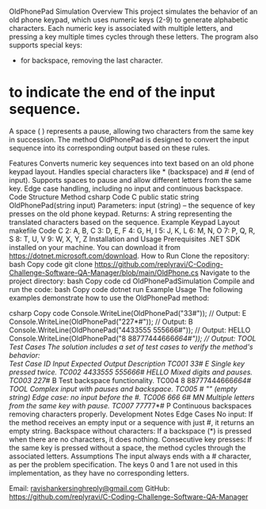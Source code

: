 OldPhonePad Simulation
Overview
This project simulates the behavior of an old phone keypad, which uses numeric keys (2-9) to generate alphabetic characters. Each numeric key is associated with multiple letters, and pressing a key multiple times cycles through these letters. The program also supports special keys:

* for backspace, removing the last character.
# to indicate the end of the input sequence.
A space ( ) represents a pause, allowing two characters from the same key in succession.
The method OldPhonePad is designed to convert the input sequence into its corresponding output based on these rules.

Features
Converts numeric key sequences into text based on an old phone keypad layout.
Handles special characters like * (backspace) and # (end of input).
Supports spaces to pause and allow different letters from the same key.
Edge case handling, including no input and continuous backspace.
Code Structure
Method
csharp
Code C
public static string OldPhonePad(string input)
Parameters: input (string) – the sequence of key presses on the old phone keypad.
Returns: A string representing the translated characters based on the sequence.
Example Keypad Layout
makefile
Code C
2: A, B, C
3: D, E, F
4: G, H, I
5: J, K, L
6: M, N, O
7: P, Q, R, S
8: T, U, V
9: W, X, Y, Z
Installation and Usage
Prerequisites
.NET SDK installed on your machine. You can download it from https://dotnet.microsoft.com/download.
How to Run
Clone the repository:
bash
Copy code
git clone https://github.com/replyravi/C-Coding-Challenge-Software-QA-Manager/blob/main/OldPhone.cs
Navigate to the project directory:
bash
Copy code
cd OldPhonePadSimulation
Compile and run the code:
bash
Copy code
dotnet run
Example Usage
The following examples demonstrate how to use the OldPhonePad method:

csharp
Copy code
Console.WriteLine(OldPhonePad("33#"));           // Output: E
Console.WriteLine(OldPhonePad("227*#"));         // Output: B
Console.WriteLine(OldPhonePad("4433555 555666#")); // Output: HELLO
Console.WriteLine(OldPhonePad("8 88777444666*664#")); // Output: TOOL
Test Cases
The solution includes a set of test cases to verify the method's behavior:
<br>
Test Case ID	Input	Expected Output	Description
TC001	33#	E	Single key pressed twice.
TC002	4433555 555666#	HELLO	Mixed digits and pauses.
TC003	227*#	B	Test backspace functionality.
TC004	8 88777444666*664#	TOOL	Complex input with pauses and backspace.
TC005	#	"" (empty string)	Edge case: no input before the #.
TC006	666 6#	MN	Multiple letters from the same key with pause.
TC007	777*77*#	P	Continuous backspaces removing characters properly.
Development Notes
Edge Cases
No input: If the method receives an empty input or a sequence with just #, it returns an empty string.
Backspace without characters: If a backspace (*) is pressed when there are no characters, it does nothing.
Consecutive key presses: If the same key is pressed without a space, the method cycles through the associated letters.
Assumptions
The input always ends with a # character, as per the problem specification.
The keys 0 and 1 are not used in this implementation, as they have no corresponding letters.

Email: ravishankersinghreply@gmail.com
GitHub: https://github.com/replyravi/C-Coding-Challenge-Software-QA-Manager
